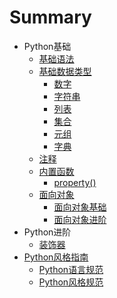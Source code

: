 # Summary

* Python基础
    * [基础语法](basic_grammar/basic_grammar.md)
    * [基础数据类型](basic_data_types/README.md)
        * [数字](basic_data_types/number.md)
        * [字符串](basic_data_types/string.md)
        * [列表](basic_data_types/list.md)
        * [集合](basic_data_types/set.md)
        * [元组](basic_data_types/tuple.md)
        * [字典](basic_data_types/dictionary.md)
    * [注释](comment/comment.md)
    * [内置函数](built-in_functions/README.md)
        * [property()](built-in_functions/property.md)
    * [面向对象](object_oriented/README.md)
        * [面向对象基础](object_oriented/basic_object_oriented.md)
        * [面向对象进阶](object_oriented/advanced_object_oriented.md)
* Python进阶
    * [装饰器](advanced_python/decorator.md)
* [Python风格指南](python_style_guide/README.md)
    * [Python语言规范](python_style_guide/python_language_rules.md)
    * [Python风格规范](python_style_guide/python_style_rules.md)

